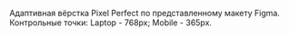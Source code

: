 Адаптивная вёрстка Pixel Perfect по представленному макету Figma.
Контрольные точки:
Laptop - 768px;
Mobile - 365px.
